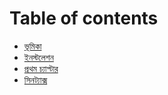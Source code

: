 # Table of contents

* [ভূমিকা](README.md)
* [ইনস্টলেশন](installation.md)
* [প্রথম চ্যাপ্টার](install.md)
* [সিনট্যাক্স](syntax.md)

